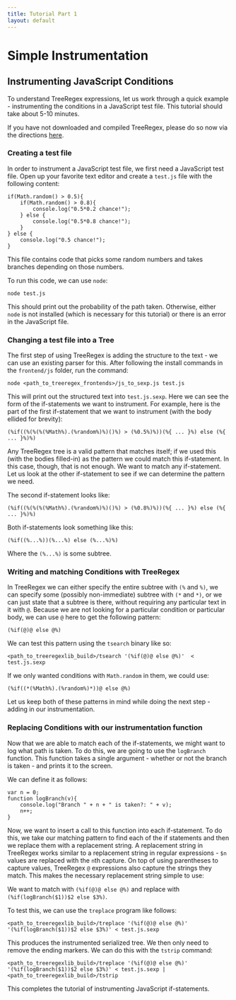 ```yaml
---
title: Tutorial Part 1
layout: default
---
```


# Simple Instrumentation
## Instrumenting JavaScript Conditions
To understand TreeRegex expressions, let us work through a quick example - instrumenting the conditions in a JavaScript test file.  This tutorial should take about 5-10 minutes.

If you have not downloaded and compiled TreeRegex, please do so now via the directions [here](download.md).

### Creating a test file
In order to instrument a JavaScript test file, we first need a JavaScript test file.  Open up your favorite text editor and create a `test.js` file with the following content:

~~~~
if(Math.random() > 0.5){
    if(Math.random() > 0.8){
        console.log("0.5*0.2 chance!");
    } else {
        console.log("0.5*0.8 chance!");
    }
} else {
    console.log("0.5 chance!");
}
~~~~

This file contains code that picks some random numbers and takes branches depending on those numbers.

To run this code, we can use `node`:

    node test.js

This should print out the probability of the path taken.  Otherwise, either `node` is not installed (which is necessary for this tutorial) or there is an error in the JavaScript file.

### Changing a test file into a Tree

The first step of using TreeRegex is adding the structure to the text - we can use an existing parser for this.  After following the install commands in the `frontend/js` folder, run the command:

    node <path_to_treeregex_frontends>/js_to_sexp.js test.js

This will print out the structured text into `test.js.sexp`.  Here we can see the form of the if-statements we want to instrument.  For example, here is the part of the first if-statement that we want to instrument (with the body ellided for brevity):

    (%if((%(%(%(%Math%).(%random%)%)()%) > (%0.5%)%))(%{ ... }%) else (%{ ... }%)%)

Any TreeRegex tree is a valid pattern that matches itself; if we used this (with the bodies filled-in) as the pattern we could match this if-statement.  In this case, though, that is not enough.  We want to match any if-statement.  Let us look at  the other if-statement to see if we can determine the pattern we need.

The second if-statement looks like:

    (%if((%(%(%(%Math%).(%random%)%)()%) > (%0.8%)%))(%{ ... }%) else (%{ ... }%)%)

Both if-statements look something like this:

    (%if((%...%))(%...%) else (%...%)%)

Where the `(%...%)` is some subtree.

### Writing and matching Conditions with TreeRegex

In TreeRegex we can either specify the entire subtree with `(%` and `%)`, we can specify some (possibly non-immediate) subtree with `(*` and `*)`, or we can just state that a subtree is there, without requiring any particular text in it with `@`.  Because we are not looking for a particular condition or particular body, we can use `@` here to get the following pattern:

    (%if(@)@ else @%)

We can test this pattern using the `tsearch` binary like so:

~~~~
<path_to_treeregexlib_build>/tsearch '(%if(@)@ else @%)'  < test.js.sexp
~~~~

If we only wanted conditions with `Math.random` in them, we could use:

    (%if((*(%Math%).(%random%)*))@ else @%)

Let us keep both of these patterns in mind while doing the next step - adding in our instrumentation.

### Replacing Conditions with our instrumentation function

Now that we are able to match each of the if-statements, we might want to log what path is taken.  To do this, we are going to use the `logBranch` function.  This function takes a single argument - whether or not the branch is taken - and prints it to the screen.

We can define it as follows:

~~~~
var n = 0;
function logBranch(v){
	console.log("Branch " + n + " is taken?: " + v);
	n++;
}
~~~~

Now, we want to insert a call to this function into each if-statement.  To do this, we take our matching pattern to find each of the if statements and then we replace them with a replacement string.  A replacement string in TreeRegex works similar to a replacement string in regular expressions - `$n` values are replaced with the `n`th capture.  On top of using parentheses to capture values, TreeRegex `@` expressions also capture the strings they match.  This makes the necessary replacement string simple to use:

We want to match with `(%if(@)@ else @%)` and replace with `(%if(logBranch($1))$2 else $3%)`.

To test this, we can use the `treplace` program like follows:

~~~~
<path_to_treeregexlib_build>/treplace '(%if(@)@ else @%)' '(%if(logBranch($1))$2 else $3%)' < test.js.sexp
~~~~

This produces the instrumented serialized tree.  We then only need to remove the ending markers.  We can do this with the `tstrip` command:

~~~~
<path_to_treeregexlib_build>/treplace '(%if(@)@ else @%)' '(%if(logBranch($1))$2 else $3%)' < test.js.sexp | <path_to_treeregexlib_build>/tstrip
~~~~

This completes the tutorial of instrumenting JavaScript if-statements.


<!--## Moving on to Better Things...
~~[Part 2](tutorial-part-2.md) describes how to use the *Transformer* API to combine different TreeRegex expressions for easy rewriting.~~ *Coming Soon!*-->
